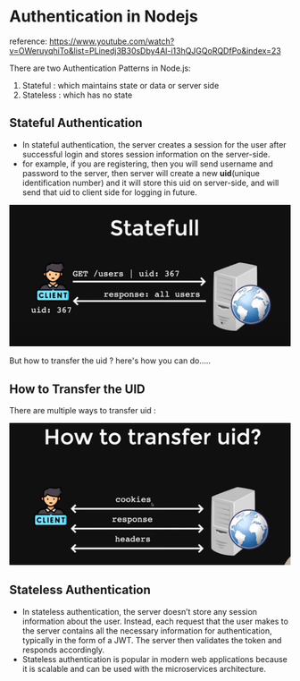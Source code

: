 # Authentication in Nodejs 
reference: https://www.youtube.com/watch?v=OWeruyqhiTo&list=PLinedj3B30sDby4Al-i13hQJGQoRQDfPo&index=23

There are two Authentication Patterns in Node.js: 
1. Stateful : which maintains state or data or server side 
2. Stateless : which has no state 


## Stateful Authentication
- In stateful authentication, the server creates a session for the user after successful login and stores session information on the server-side.
- for example, if you are registering, then you will send username and password to the server, then server will create a new **uid**(unique identification number) and it will store this uid on server-side, and will send that uid to client side for logging in future. 

![Stateful Authentication](stateful-authentication.png)

But how to transfer the uid ? 
here's how you can do.....

## How to Transfer the UID
There are multiple ways to transfer uid : 

![Transfer the UID](transfer_uid.png)


## Stateless Authentication
- In stateless authentication, the server doesn’t store any session information about the user. Instead, each request that the user makes to the server contains all the necessary information for authentication, typically in the form of a JWT. The server then validates the token and responds accordingly.
- Stateless authentication is popular in modern web applications because it is scalable and can be used with the microservices architecture.
